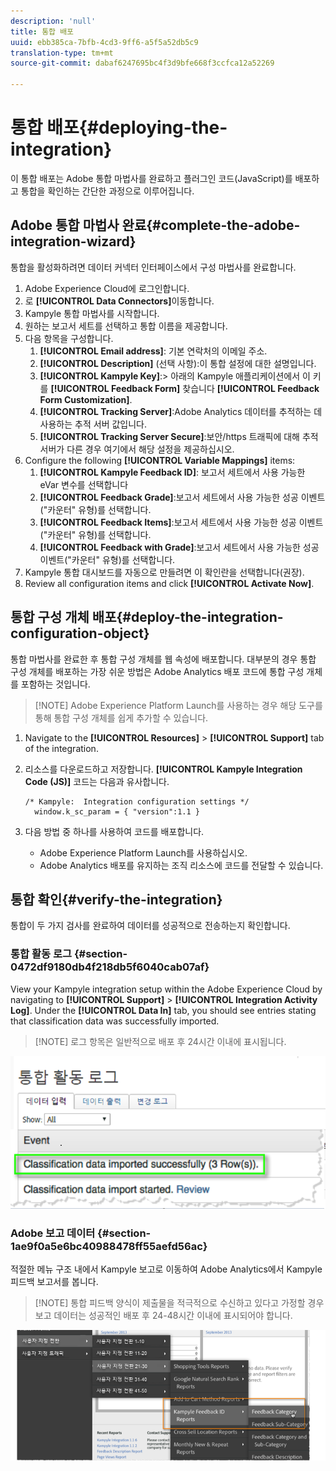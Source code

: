 ```yaml
---
description: 'null'
title: 통합 배포
uuid: ebb385ca-7bfb-4cd3-9ff6-a5f5a52db5c9
translation-type: tm+mt
source-git-commit: dabaf6247695bc4f3d9bfe668f3ccfca12a52269

---
```



# 통합 배포{#deploying-the-integration}

이 통합 배포는 Adobe 통합 마법사를 완료하고 플러그인 코드(JavaScript)를 배포하고 통합을 확인하는 간단한 과정으로 이루어집니다.

## Adobe 통합 마법사 완료{#complete-the-adobe-integration-wizard}

통합을 활성화하려면 데이터 커넥터 인터페이스에서 구성 마법사를 완료합니다.

1. Adobe Experience Cloud에 로그인합니다.
1. 로 **[!UICONTROL Data Connectors]**&#x200B;이동합니다.
1. Kampyle 통합 마법사를 시작합니다.
1. 원하는 보고서 세트를 선택하고 통합 이름을 제공합니다.
1. 다음 항목을 구성합니다.
   1. **[!UICONTROL Email address]**: 기본 연락처의 이메일 주소.
   1. **[!UICONTROL Description]** (선택 사항):이 통합 설정에 대한 설명입니다.
   1. **[!UICONTROL Kampyle Key]**:> 아래의 Kampyle 애플리케이션에서 이 키를 **[!UICONTROL Feedback Form]** 찾습니다 **[!UICONTROL Feedback Form Customization]**.
   1. **[!UICONTROL Tracking Server]**:Adobe Analytics 데이터를 추적하는 데 사용하는 추적 서버 값입니다.
   1. **[!UICONTROL Tracking Server Secure]**:보안/https 트래픽에 대해 추적 서버가 다른 경우 여기에서 해당 설정을 제공하십시오.
1. Configure the following **[!UICONTROL Variable Mappings]** items:
   1. **[!UICONTROL Kampyle Feedback ID]**: 보고서 세트에서 사용 가능한 eVar 변수를 선택합니다
   1. **[!UICONTROL Feedback Grade]**:보고서 세트에서 사용 가능한 성공 이벤트(&quot;카운터&quot; 유형)를 선택합니다.
   1. **[!UICONTROL Feedback Items]**:보고서 세트에서 사용 가능한 성공 이벤트(&quot;카운터&quot; 유형)를 선택합니다.
   1. **[!UICONTROL Feedback with Grade]**:보고서 세트에서 사용 가능한 성공 이벤트(&quot;카운터&quot; 유형)를 선택합니다.
1. Kampyle 통합 대시보드를 자동으로 만들려면 이 확인란을 선택합니다(권장).
1. Review all configuration items and click **[!UICONTROL Activate Now]**.

## 통합 구성 개체 배포{#deploy-the-integration-configuration-object}

통합 마법사를 완료한 후 통합 구성 개체를 웹 속성에 배포합니다. 대부분의 경우 통합 구성 개체를 배포하는 가장 쉬운 방법은 Adobe Analytics 배포 코드에 통합 구성 개체를 포함하는 것입니다.

>[!NOTE] Adobe Experience Platform Launch를 사용하는 경우 해당 도구를 통해 통합 구성 개체를 쉽게 추가할 수 있습니다.

1. Navigate to the **[!UICONTROL Resources]** > **[!UICONTROL Support]** tab of the integration.
1. 리소스를 다운로드하고 저장합니다. **[!UICONTROL Kampyle Integration Code (JS)]** 코드는 다음과 유사합니다.

   ```
   /* Kampyle:  Integration configuration settings */
     window.k_sc_param = { "version":1.1 }
   ```

1. 다음 방법 중 하나를 사용하여 코드를 배포합니다.

   * Adobe Experience Platform Launch를 사용하십시오.
   * Adobe Analytics 배포를 유지하는 조직 리소스에 코드를 전달할 수 있습니다.

## 통합 확인{#verify-the-integration}

통합이 두 가지 검사를 완료하여 데이터를 성공적으로 전송하는지 확인합니다.

### 통합 활동 로그 {#section-0472df9180db4f218db5f6040cab07af}

View your Kampyle integration setup within the Adobe Experience Cloud by navigating to **[!UICONTROL Support]** > **[!UICONTROL Integration Activity Log]**. Under the **[!UICONTROL Data In]** tab, you should see entries stating that classification data was successfully imported.

>[!NOTE] 로그 항목은 일반적으로 배포 후 24시간 이내에 표시됩니다.

![통합 작업 로그](assets/integration_activity_log.png)

### Adobe 보고 데이터 {#section-1ae9f0a5e6bc40988478ff55aefd56ac}

적절한 메뉴 구조 내에서 Kampyle 보고로 이동하여 Adobe Analytics에서 Kampyle 피드백 보고서를 봅니다.

>[!NOTE] 통합 피드백 양식이 제출물을 적극적으로 수신하고 있다고 가정할 경우 보고 데이터는 성공적인 배포 후 24-48시간 이내에 표시되어야 합니다.

![Adobe 보고 데이터](assets/adobe_reporting_data.png)
